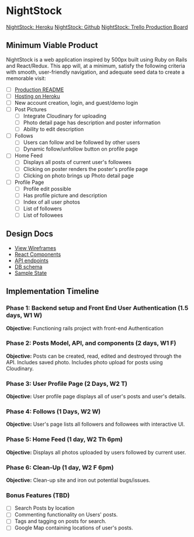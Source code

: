 # NightStock

[NightStock: Heroku][heroku]
[NightStock: Github][github]
[NightStock: Trello Production Board][trello]

[heroku]: http://www.herokuapp.com
[github]: https://github.com/AkashSkySingh/NightStock
[trello]: https://trello.com/b/3U9nmBBR/full-stack-project-nightstock

## Minimum Viable Product
NightStock is a web application inspired by 500px built using Ruby on Rails and React/Redux. This app will, at a minimum, satisfy the following criteria with smooth, user-friendly navigation, and adequate seed data to create a memorable visit:

- [ ] [Production README](docs/production_readme.md)
- [ ] [Hosting on Heroku][heroku]
- [ ] New account creation, login, and guest/demo login
- [ ] Post Pictures
  - [ ] Integrate Cloudinary for uploading
  - [ ] Photo detail page has description and poster information
  - [ ] Ability to edit description
- [ ] Follows
  - [ ] Users can follow and be followed by other users
  - [ ] Dynamic follow/unfollow button on profile page
- [ ] Home Feed
  - [ ] Displays all posts of current user's followees
  - [ ] Clicking on poster renders the poster's profile page
  - [ ] Clicking on photo brings up Photo detail page
- [ ] Profile Page
  - [ ] Profile edit possible
  - [ ] Has profile picture and description
  - [ ] Index of all user photos
  - [ ] List of followers
  - [ ] List of followees

## Design Docs
* [View Wireframes][wireframes]
* [React Components][components]
* [API endpoints][api-endpoints]
* [DB schema][schema]
* [Sample State][sample-state]

[wireframes]: docs/wireframes
[components]: docs/component-hierarchy.md
[sample-state]: docs/sample-state.md
[api-endpoints]: docs/api-endpoints.md
[schema]: docs/schema.md

## Implementation Timeline

### Phase 1: Backend setup and Front End User Authentication (1.5 days, W1 W)

**Objective:** Functioning rails project with front-end Authentication

### Phase 2: Posts Model, API, and components (2 days, W1 F)

**Objective:** Posts can be created, read, edited and destroyed through the API. Includes saved photo. Includes photo upload for posts using Cloudinary.

### Phase 3: User Profile Page (2 Days, W2 T)

**Objective:** User profile page displays all of user's posts and user's details.

### Phase 4: Follows (1 Days, W2 W)

**Objective:** User's page lists all followers and followees with interactive UI.

### Phase 5: Home Feed (1 day, W2 Th 6pm)

**Objective:** Displays all photos uploaded by users followed by current user.

### Phase 6: Clean-Up (1 day, W2 F 6pm)

**Objective:** Clean-up site and iron out potential bugs/issues.


### Bonus Features (TBD)
- [ ] Search Posts by location
- [ ] Commenting functionality on Users' posts.
- [ ] Tags and tagging on posts for search.
- [ ] Google Map containing locations of user's posts.
